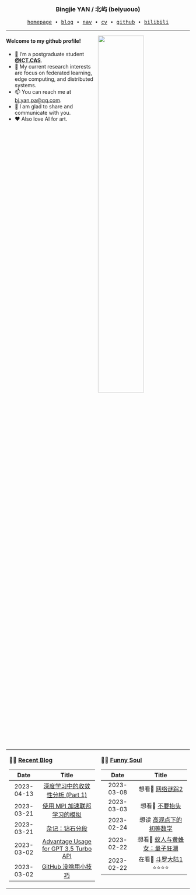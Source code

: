 <h3 align="center"> Bingjie YAN / 北屿 (beiyuouo) </h3>


<p align="center">
  <samp>
    <a href="https://www.bj-yan.top/">homepage</a> ∙
    <a href="https://blog.bj-yan.top/">blog</a> ∙
    <a href="https://nav.bj-yan.top/">nav</a> ∙
    <a href="https://www.bj-yan.top/pdf/cv_en.pdf">cv</a> ∙ 
    <a href="https://github.com/beiyuouo">github</a> ∙ 
    <a href="https://space.bilibili.com/23511429">bilibili</a>
  </samp>
</p>


---

<img align="right" src="https://github-readme-stats.vercel.app/api?username=beiyuouo&show_icons=true&hide_border=true&theme=radical" width="50%">


#### Welcome to my github profile!
<!-- languages:start -->
<!-- prettier-ignore-start -->
<!-- markdownlint-disable -->
- 🔭 I’m a postgraduate student [**@ICT.CAS**](http://www.ict.cas.cn/).
- 🌱 My current research interests are focus on federated learning, edge computing, and distributed systems.
- 📫 You can reach me at [bj.yan.pa@qq.com](mailto:bj.yan.pa@qq.com).
- 🎨 I am glad to share and communicate with you.
- ❤️ Also love AI for art.
<!-- markdownlint-restore -->
<!-- prettier-ignore-end -->
<!-- languages:end -->

<table width="100%" align="center" padding="0" margin="0">
<tr>
<td valign="top" width="50%">

**🤹‍♀️ <a href="https://blog.bj-yan.top/" target="_blank">Recent Blog</a>**

<!-- START_SECTION:blog -->
| Date | Title |
| :-: | :---: |
| 2023-04-13 | <a href='https://blog.bj-yan.top/p/blog-convergence-analysis-in-deep-learning-part-1/' target='_blank'>深度学习中的收敛性分析 (Part 1)</a> |
| 2023-03-21 | <a href='https://blog.bj-yan.top/p/blog-accelerating-federated-learning-simulation-using-mpi/' target='_blank'>使用 MPI 加速联邦学习的模拟</a> |
| 2023-03-21 | <a href='https://blog.bj-yan.top/p/misc-games-rank-diamond/' target='_blank'>杂记：钻石分段</a> |
| 2023-03-02 | <a href='https://blog.bj-yan.top/p/blog-advantage-usage-for-gpt-3-5-turbo/' target='_blank'>Advantage Usage for GPT 3.5 Turbo API</a> |
| 2023-03-02 | <a href='https://blog.bj-yan.top/p/blog-github-useless-tips/' target='_blank'>GitHub 没啥用小技巧</a> |
<!-- END_SECTION:blog -->
</td>
<td valign="top" width="50%">

**🤾‍♂️ <a href="https://blog.bj-yan.top/" target="_blank">Funny Soul</a>**

<!-- START_SECTION:douban -->
| Date | Title |
| :-: | :---: |
| 2023-03-08 | 想看🤔 <a href='http://movie.douban.com/subject/34795100/' target='_blank'>网络谜踪2</a>  |
| 2023-03-03 | 想看🤔 <a href='http://movie.douban.com/subject/34884712/' target='_blank'>不要抬头</a>  |
| 2023-02-24 | 想读 <a href='https://book.douban.com/subject/3249247/' target='_blank'>高观点下的初等数学</a>  |
| 2023-02-22 | 想看🤔 <a href='http://movie.douban.com/subject/34610636/' target='_blank'>蚁人与黄蜂女：量子狂潮</a>  |
| 2023-02-22 | 在看👀 <a href='http://movie.douban.com/subject/27040807/' target='_blank'>斗罗大陆1</a> ⭐⭐⭐⭐ |
<!-- END_SECTION:douban -->
</td>
</tr>

<!-- START_SECTION:github-xxx -->
<!-- END_SECTION:github-xxx -->

</table>
